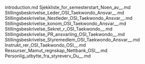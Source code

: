 introduction.md
Sjekkliste_for_semesterstart_Noen_av__.md
Stillingsbeskrivelse_Leder_OSI_Taekwondo_Ansvar__.md
Stillingsbeskrivelse_Nestleder_OSI_Taekwondo_Ansvar__.md
Stillingsbeskrivelse_konom_OSI_Taekwondo_Ansvar__.md
Stillingsbeskrivelse_Sekret_r_OSI_Taekwondo__.md
Stillingsbeskrivelse_PR_ansvarling_OSI_Taekwondo__.md
Stillingsbeskrivelse_Styremedlem_OSI_Taekwondo_Ansvar__.md
Instrukt_rer_OSI_Taekwondo_OSI__.md
Ressurser_Mamut_regnskap_Nettbank_OSI__.md
Personlig_utbytte_fra_styreverv_Du__.md
